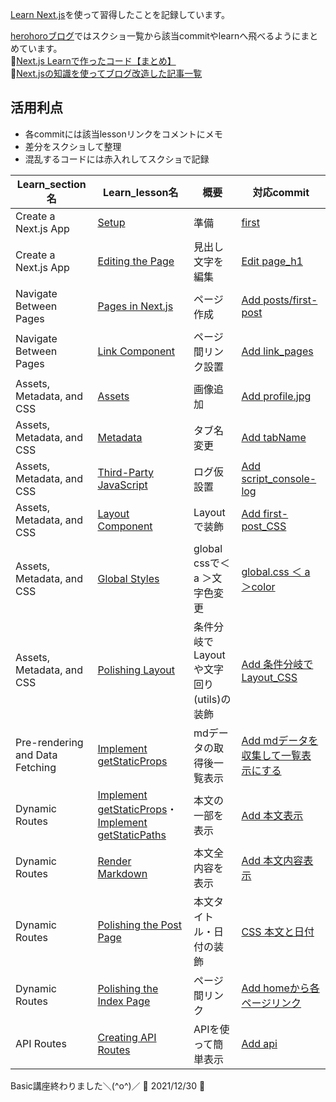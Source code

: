  [Learn Next.js](https://nextjs.org/learn)を使って習得したことを記録しています。  
 
 
 [herohoroブログ](https://easy-notion-blog-02.vercel.app/blog)ではスクショ一覧から該当commitやlearnへ飛べるようにまとめています。  
   :mega:[Next.js Learnで作ったコード【まとめ】](https://easy-notion-blog-02.vercel.app/blog/indexCode_nextjs-learn)  
  :mega:[Next.jsの知識を使ってブログ改造した記事一覧](https://easy-notion-blog-02.vercel.app/blog/tag/Next.js)

  

 ## 活用利点
 - 各commitには該当lessonリンクをコメントにメモ
 - 差分をスクショして整理
 - 混乱するコードには赤入れしてスクショで記録

| Learn_section名 | Learn_lesson名 | 概要 | 対応commit |
| --- | --- | --- | --- |
| Create a Next.js App | [Setup](https://nextjs.org/learn/basics/create-nextjs-app/setup) | 準備 | [first](https://github.com/herohoro/next.js_learn/commit/daa476308b81f1bdb958d7480230d70821d0e441) |
| Create a Next.js App | [Editing the Page](https://nextjs.org/learn/basics/create-nextjs-app/editing-the-page) | 見出し文字を編集 | [Edit page_h1](https://github.com/herohoro/next.js_learn/commit/86542cf63796e7a38408970b889af483604fffb5) |
| Navigate Between Pages | [Pages in Next.js](https://nextjs.org/learn/basics/navigate-between-pages/pages-in-nextjs) | ページ作成 | [Add posts/first-post](https://github.com/herohoro/next.js_learn/commit/731e36f21376c1f30186476a062e607f41afcfbd) |
| Navigate Between Pages | [Link Component](https://nextjs.org/learn/basics/navigate-between-pages/link-component) | ページ間リンク設置 | [Add link_pages](https://github.com/herohoro/next.js_learn/commit/927b9e9052fc076a6552a930fb0decd0429803bf) |
| Assets, Metadata, and CSS | [Assets](https://nextjs.org/learn/basics/assets-metadata-css/assets) | 画像追加 | [Add profile.jpg](https://github.com/herohoro/next.js_learn/commit/eb50b3db726d5c335851e91211e387dca412fb3a) |
| Assets, Metadata, and CSS | [Metadata](https://nextjs.org/learn/basics/assets-metadata-css/metadata) | タブ名変更 | [Add tabName](https://github.com/herohoro/next.js_learn/commit/11228503171d37ae86b1203e20a7b14851ad0046) |
| Assets, Metadata, and CSS | [Third-Party JavaScript](https://nextjs.org/learn/basics/assets-metadata-css/third-party-javascript) | ログ仮設置 | [Add script_console-log](https://github.com/herohoro/next.js_learn/commit/16aefff24036b5c4973d0b390176530df0472258) |
| Assets, Metadata, and CSS | [Layout Component](https://nextjs.org/learn/basics/assets-metadata-css/layout-component) | Layoutで装飾 | [Add first-post_CSS](https://github.com/herohoro/next.js_learn/commit/1eff9211ffb4eeec757da29a8344c43cba291ac9) |
| Assets, Metadata, and CSS | [Global Styles](https://nextjs.org/learn/basics/assets-metadata-css/global-styles) | global cssで＜ a ＞文字色変更 | [global.css ＜ a ＞color](https://github.com/herohoro/next.js_learn/commit/2e5892fcda89cba441a01d67230eb3ba831017fd) |
| Assets, Metadata, and CSS | [Polishing Layout](https://nextjs.org/learn/basics/assets-metadata-css/polishing-layout) | 条件分岐でLayoutや文字回り(utils)の装飾 | [Add 条件分岐でLayout_CSS](https://github.com/herohoro/next.js_learn/commit/3aa1d663de44ef0ade6afd84fb12b9cb510346a0) |
| Pre-rendering and Data Fetching | [Implement getStaticProps](https://nextjs.org/learn/basics/data-fetching/implement-getstaticprops) | mdデータの取得後一覧表示 | [Add mdデータを収集して一覧表示にする](https://github.com/herohoro/next.js_learn/commit/05d1290e66a311aed2fa3a3f5c768fee4229ede7) |
| Dynamic Routes | [Implement getStaticProps](https://nextjs.org/learn/basics/dynamic-routes/implement-getstaticprops)・[Implement getStaticPaths](https://nextjs.org/learn/basics/dynamic-routes/implement-getstaticpaths) | 本文の一部を表示 | [Add 本文表示](https://github.com/herohoro/next.js_learn/commit/7b6b22baf98b9eb3529f5c13a7874b11d9249013) |
| Dynamic Routes | [Render Markdown](https://nextjs.org/learn/basics/dynamic-routes/render-markdown) | 本文全内容を表示 | [Add 本文内容表示](https://github.com/herohoro/next.js_learn/commit/b8bbcbcbd0b26dad8015f7ef0acdcd6474f74d8b) |
| Dynamic Routes | [Polishing the Post Page](https://nextjs.org/learn/basics/dynamic-routes/polishing-post-page) | 本文タイトル・日付の装飾 | [CSS 本文と日付](https://github.com/herohoro/next.js_learn/commit/6a63d7863d5696e1bd914b7b6ac1ddb2d85e802b) |
| Dynamic Routes | [Polishing the Index Page](https://nextjs.org/learn/basics/dynamic-routes/polishing-index-page) | ページ間リンク | [Add homeから各ページリンク](https://github.com/herohoro/next.js_learn/commit/6e7a3e2cc3cc81f7753e4c603c4f378e8a6c046c) |
| API Routes | [Creating API Routes](https://nextjs.org/learn/basics/api-routes/creating-api-routes) | APIを使って簡単表示 | [Add api](https://github.com/herohoro/next.js_learn/commit/3d90de4b4b97f9de9eff2e6e39928e6a258aa2fb) |

Basic講座終わりました＼(^o^)／  :star2: 2021/12/30 :star2: